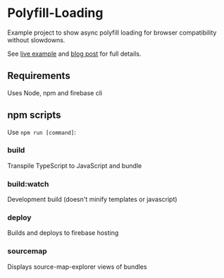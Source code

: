 # Polyfill-Loading

Example project to show async polyfill loading for browser compatibility without slowdowns.

See [live example](https://polyfill-loading.web.app/) and [blog post](https://www.captaincodeman.com/2020/03/10/eternal-polyfilling-of-the-legacy-browser) for full details.

## Requirements

Uses Node, npm and firebase cli

## npm scripts

Use `npm run [command]`:

### build

Transpile TypeScript to JavaScript and bundle

### build:watch

Development build (doesn't minify templates or javascript)

### deploy

Builds and deploys to firebase hosting

### sourcemap

Displays source-map-explorer views of bundles
